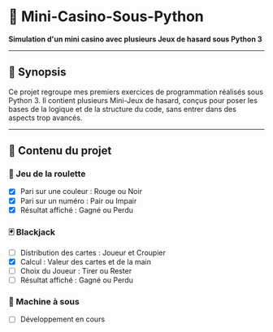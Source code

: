 # 🎲 Mini-Casino-Sous-Python

**Simulation d'un mini casino avec plusieurs Jeux de hasard sous Python 3**

---

## 📖 Synopsis

Ce projet regroupe mes premiers exercices de programmation réalisés sous Python 3. Il contient plusieurs Mini-Jeux de hasard, conçus pour poser les bases de la logique et de la structure du code, sans entrer dans des aspects trop avancés.

---

## 📂 Contenu du projet

### 🎡 Jeu de la roulette
- [x] Pari sur une couleur : Rouge ou Noir 
- [x] Pari sur un numéro : Pair ou Impair
- [x] Résultat affiché : Gagné ou Perdu

### 🃏 Blackjack
- [ ] Distribution des cartes : Joueur et Croupier
- [x] Calcul : Valeur des cartes et de la main
- [ ] Choix du Joueur : Tirer ou Rester
- [ ] Résultat affiché : Gagné ou Perdu 

### 🎰 Machine à sous
- [ ] Développement en cours
